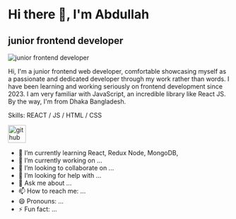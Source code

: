 # Hi there 👋, I'm Abdullah
## junior frontend developer
![junior frontend developer](https://scontent.fdac7-1.fna.fbcdn.net/v/t39.30808-6/409173506_317579681165413_7185527513293256478_n.jpg?_nc_cat=100&ccb=1-7&_nc_sid=cc71e4&_nc_ohc=4sTz2VN2gLoQ7kNvgFN1kca&_nc_zt=23&_nc_ht=scontent.fdac7-1.fna&_nc_gid=AlZlMW_fcCuDBJ2X97T35IK&oh=00_AYArbYecSZUnWHj2HKkSOKPGrwp5e8sbVjzEdw62SJA7Ow&oe=67547B3B)

Hi, I'm a junior frontend web developer, comfortable showcasing myself as a passionate and dedicated developer through my work rather than words. I have been learning and working seriously on frontend development since 2023. I am very familiar with JavaScript, an incredible library like React JS. By the way, I'm from Dhaka Bangladesh.

Skills:   REACT / JS / HTML / CSS


[<img src='https://cdn.jsdelivr.net/npm/simple-icons@3.0.1/icons/github.svg' alt='github' height='40'>](https://github.com/hasnaAbdullah)  

- 🌱 I’m currently learning React, Redux Node, MongoDB, 
- 🔭 I’m currently working on ...
- 👯 I’m looking to collaborate on ...
- 🤔 I’m looking for help with ...
- 💬 Ask me about ...
- 📫 How to reach me: ...
- 😄 Pronouns: ...
- ⚡ Fun fact: ...

